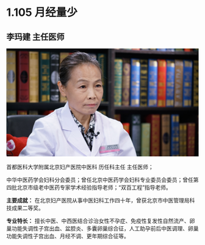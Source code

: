 # 1.105 月经量少

## 李玛建 主任医师

![1678507878958](image/c01_105/1678507878958.png)

首都医科大学附属北京妇产医院中医科 历任科主任 主任医师；

中华中医药学会妇科分会委员；曾任北京中医药学会妇科专业委员会委员；曾任第四批北京市级老中医药专家学术经验指导老师；“双百工程”指导老师。

**主要成就：** 在北京妇产医院从事中医妇科工作四十年，曾获北京市中医管理局科技成果二等奖。

**专业特长：** 擅长中医、中西医结合诊治女性不孕症、免疫性复发性自然流产、卵巢功能失调性子宫出血、盆腔炎、多囊卵巢综合征，人工助孕前后中医调理、卵巢功能失调性子宫出血、月经不调、更年期综合征等。
